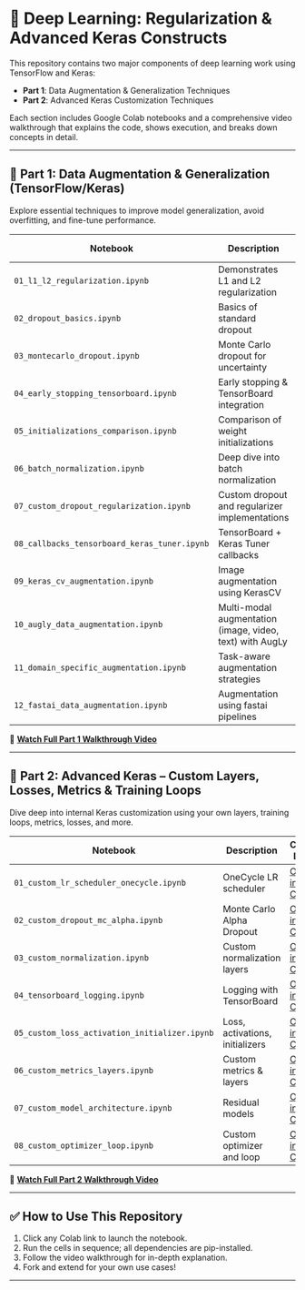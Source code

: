 # 🧠 Deep Learning: Regularization & Advanced Keras Constructs

This repository contains two major components of deep learning work using TensorFlow and Keras:

- **Part 1**: Data Augmentation & Generalization Techniques  
- **Part 2**: Advanced Keras Customization Techniques

Each section includes Google Colab notebooks and a comprehensive video walkthrough that explains the code, shows execution, and breaks down concepts in detail.

---

## 📁 Part 1: Data Augmentation & Generalization (TensorFlow/Keras)

Explore essential techniques to improve model generalization, avoid overfitting, and fine-tune performance.

| Notebook | Description | Colab Link |
|----------|-------------|------------|
| `01_l1_l2_regularization.ipynb` | Demonstrates L1 and L2 regularization | [Open in Colab](https://colab.research.google.com/drive/1jx50ZwuLSdVNvl8BoTfC_J7OZmbswehn?usp=sharing) |
| `02_dropout_basics.ipynb` | Basics of standard dropout | [Open in Colab](https://colab.research.google.com/drive/1_YAM3npPqGOFNG8OQ-RXf3JVznN5SmCD?usp=sharing) |
| `03_montecarlo_dropout.ipynb` | Monte Carlo dropout for uncertainty | [Open in Colab](https://colab.research.google.com/drive/15xoL8OoghlMOL_3CAC-hDwEFdq7BNX85?usp=sharing) |
| `04_early_stopping_tensorboard.ipynb` | Early stopping & TensorBoard integration | [Open in Colab](https://colab.research.google.com/drive/1CrbijMbuy7ZlieRbt5uX17zhDiy4C5P4?usp=sharing) |
| `05_initializations_comparison.ipynb` | Comparison of weight initializations | [Open in Colab](https://colab.research.google.com/drive/1mxpvxyfQMGx11f5LYYQpnJv8ZlypiRIA?usp=sharing) |
| `06_batch_normalization.ipynb` | Deep dive into batch normalization | [Open in Colab](https://colab.research.google.com/drive/1x3CU7ZZaGvB3vBoE4YWND2sheCqQ8p-N?usp=sharing) |
| `07_custom_dropout_regularization.ipynb` | Custom dropout and regularizer implementations | [Open in Colab](https://colab.research.google.com/drive/1fYay_jYN6asJo1HY_11GEq_ZY0YuBzL2?usp=sharing) |
| `08_callbacks_tensorboard_keras_tuner.ipynb` | TensorBoard + Keras Tuner callbacks | [Open in Colab](https://colab.research.google.com/drive/1WVCGjHHiAxh1HLHr2XL6_FVYjYf0VCzl?usp=sharing) |
| `09_keras_cv_augmentation.ipynb` | Image augmentation using KerasCV | [Open in Colab](https://colab.research.google.com/drive/16-8epeWCbSSqftk93C3QJCuSGSp0MJl9?usp=sharing) |
| `10_augly_data_augmentation.ipynb` | Multi-modal augmentation (image, video, text) with AugLy | [Open in Colab](https://colab.research.google.com/drive/17uGhNnVQpthfeaL4gEsOgYTzwG5P2kxA?usp=sharing) |
| `11_domain_specific_augmentation.ipynb` | Task-aware augmentation strategies | [Open in Colab](https://colab.research.google.com/drive/1RH6ztSj6yqkYm6jpUdUK6s6pml1D9KJa?usp=sharing) |
| `12_fastai_data_augmentation.ipynb` | Augmentation using fastai pipelines | [Open in Colab](https://colab.research.google.com/drive/1BwODECnAqxzIUw_AeMEBMahyyS6Rnsa-?usp=sharing) |


🎥 **[Watch Full Part 1 Walkthrough Video](https://youtu.be/part1-dummy-link)**

---

## 📁 Part 2: Advanced Keras – Custom Layers, Losses, Metrics & Training Loops

Dive deep into internal Keras customization using your own layers, training loops, metrics, losses, and more.

| Notebook | Description | Colab Link |
|----------|-------------|------------|
| `01_custom_lr_scheduler_onecycle.ipynb` | OneCycle LR scheduler | [Open in Colab](https://colab.research.google.com/github/yourusername/deep-learning-regularization/blob/main/part2_advanced_keras/01_custom_lr_scheduler_onecycle.ipynb) |
| `02_custom_dropout_mc_alpha.ipynb` | Monte Carlo Alpha Dropout | [Open in Colab](https://colab.research.google.com/github/yourusername/deep-learning-regularization/blob/main/part2_advanced_keras/02_custom_dropout_mc_alpha.ipynb) |
| `03_custom_normalization.ipynb` | Custom normalization layers | [Open in Colab](https://colab.research.google.com/github/yourusername/deep-learning-regularization/blob/main/part2_advanced_keras/03_custom_normalization.ipynb) |
| `04_tensorboard_logging.ipynb` | Logging with TensorBoard | [Open in Colab](https://colab.research.google.com/github/yourusername/deep-learning-regularization/blob/main/part2_advanced_keras/04_tensorboard_logging.ipynb) |
| `05_custom_loss_activation_initializer.ipynb` | Loss, activations, initializers | [Open in Colab](https://colab.research.google.com/github/yourusername/deep-learning-regularization/blob/main/part2_advanced_keras/05_custom_loss_activation_initializer.ipynb) |
| `06_custom_metrics_layers.ipynb` | Custom metrics & layers | [Open in Colab](https://colab.research.google.com/github/yourusername/deep-learning-regularization/blob/main/part2_advanced_keras/06_custom_metrics_layers.ipynb) |
| `07_custom_model_architecture.ipynb` | Residual models | [Open in Colab](https://colab.research.google.com/github/yourusername/deep-learning-regularization/blob/main/part2_advanced_keras/07_custom_model_architecture.ipynb) |
| `08_custom_optimizer_loop.ipynb` | Custom optimizer and loop | [Open in Colab](https://colab.research.google.com/github/yourusername/deep-learning-regularization/blob/main/part2_advanced_keras/08_custom_optimizer_loop.ipynb) |

🎥 **[Watch Full Part 2 Walkthrough Video](https://youtu.be/part2-dummy-link)**

---

## ✅ How to Use This Repository

1. Click any Colab link to launch the notebook.
2. Run the cells in sequence; all dependencies are pip-installed.
3. Follow the video walkthrough for in-depth explanation.
4. Fork and extend for your own use cases!


---
